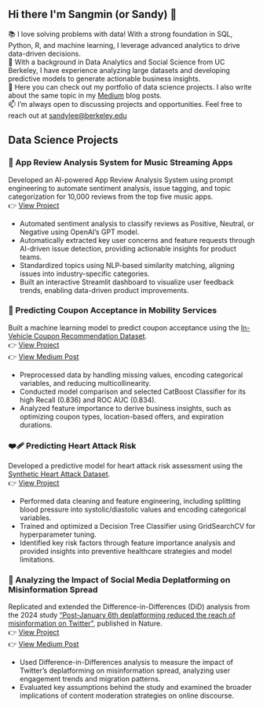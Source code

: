 ## Hi there I'm Sangmin (or Sandy) 👋 

📚 I love solving problems with data! With a strong foundation in SQL, Python, R, and machine learning, I leverage advanced analytics to drive data-driven decisions. <br>
🌱 With a background in Data Analytics and Social Science from UC Berkeley, I have experience analyzing large datasets and developing predictive models to generate actionable business insights.  <br>
🔗 Here you can check out my portfolio of data science projects. I also write about the same topic in my [Medium](https://medium.com/@sangmin.lee.ir) blog posts.  
📫 I’m always open to discussing projects and opportunities. Feel free to reach out at sandylee@berkeley.edu 

## Data Science Projects 

### 🎵 App Review Analysis System for Music Streaming Apps
Developed an AI-powered App Review Analysis System using prompt engineering to automate sentiment analysis, issue tagging, and topic categorization for 10,000 reviews from the top five music apps. <br>
  👉 [View Project](https://github.com/sandy-lee29/musicapp-review-analysis) <br>
- Automated sentiment analysis to classify reviews as Positive, Neutral, or Negative using OpenAI’s GPT model.
- Automatically extracted key user concerns and feature requests through AI-driven issue detection, providing actionable insights for product teams.
- Standardized topics using NLP-based similarity matching, aligning issues into industry-specific categories.
- Built an interactive Streamlit dashboard to visualize user feedback trends, enabling data-driven product improvements.

### 🚗 Predicting Coupon Acceptance in Mobility Services <br>
Built a machine learning model to predict coupon acceptance using the [In-Vehicle Coupon Recommendation Dataset](https://www.kaggle.com/datasets/mathurinache/invehicle-coupon-recommendation). <br>
  👉 [View Project](https://github.com/sandy-lee29/predicting-coupon-acceptance) <br>
  👉 [View Medium Post](https://medium.com/@sangmin.lee.ir/driving-sales-with-machine-learning-predicting-coupon-acceptance-in-the-automotive-industry-2491d04db677) <br>
- Preprocessed data by handling missing values, encoding categorical variables, and reducing multicollinearity.
- Conducted model comparison and selected CatBoost Classifier for its high Recall (0.836) and ROC AUC (0.834).
- Analyzed feature importance to derive business insights, such as optimizing coupon types, location-based offers, and expiration durations.

### ❤️‍🩹 Predicting Heart Attack Risk <br>
Developed a predictive model for heart attack risk assessment using the [Synthetic Heart Attack Dataset](https://www.kaggle.com/datasets/iamsouravbanerjee/heart-attack-prediction-dataset?resource=download). <br> 
  👉 [View Project](https://github.com/sandy-lee29/heart-attack-prediction) <br>
- Performed data cleaning and feature engineering, including splitting blood pressure into systolic/diastolic values and encoding categorical variables.
- Trained and optimized a Decision Tree Classifier using GridSearchCV for hyperparameter tuning.
- Identified key risk factors through feature importance analysis and provided insights into preventive healthcare strategies and model limitations.

### 📱 Analyzing the Impact of Social Media Deplatforming on Misinformation Spread <br>
Replicated and extended the Difference-in-Differences (DiD) analysis from the 2024 study [“Post-January 6th deplatforming reduced the reach of misinformation on Twitter”](https://www.nature.com/articles/s41586-024-07524-8), published in Nature. <br>
  👉 [View Project](https://github.com/sandy-lee29/Twitter-DiD-Analysis-Project) <br>
  👉 [View Medium Post](https://medium.com/@sangmin.lee.ir/evaluating-the-effectiveness-of-twitters-deplatforming-as-a-content-moderation-strategy-1066dea05a46) <br>
-  Used Difference-in-Differences analysis to measure the impact of Twitter’s deplatforming on misinformation spread, analyzing user engagement trends and migration patterns.
-  Evaluated key assumptions behind the study and examined the broader implications of content moderation strategies on online discourse.
